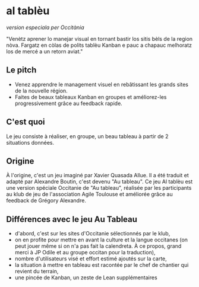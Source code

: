 # al tablèu
*version especiala per Occitània*

"Venètz aprener lo manejar visual en tornant bastir los sitis bèls de la region nòva.
Fargatz en còlas de polits tablèu Kanban e pauc a chapauc melhoratz los de mercé a un retorn aviat."


## Le pitch
- Venez apprendre le management visuel en rebâtissant les grands sites de la nouvelle région.
- Faites de beaux tableaux Kanban en groupes et améliorez-les progressivement grâce au feedback rapide.

## C'est quoi
Le jeu consiste à réaliser, en groupe, un beau tableau à partir de 2 situations données. 

## Origine
À l'origine, c'est un jeu imaginé par Xavier Quasada Allue. Il a été traduit et adapté par Alexandre Boutin, c'est devenu "Au tableau". 
Ce jeu Al tablèu est une version spéciale Occitanie de "Au tableau", réalisée par les participants au klub de jeu de l'association Agile Toulouse et améliorée grâce au feedback de Grégory Alexandre.

## Différences avec le jeu Au Tableau
- d'abord, c'est sur les sites d'Occitanie sélectionnés par le klub,
- on en profite pour mettre en avant la culture et la langue occitanes (on peut jouer même si on n'a pas fait la calendreta. À ce propos, grand merci à JP Odile et au groupe occitan pour la traduction),
- nombre d'utilisateurs visé et effort estimé ajoutés sur la carte,
- la situation à mettre en tableau est racontée par le chef de chantier qui revient du terrain,
- une pincée de Kanban, un zeste de Lean supplémentaires
